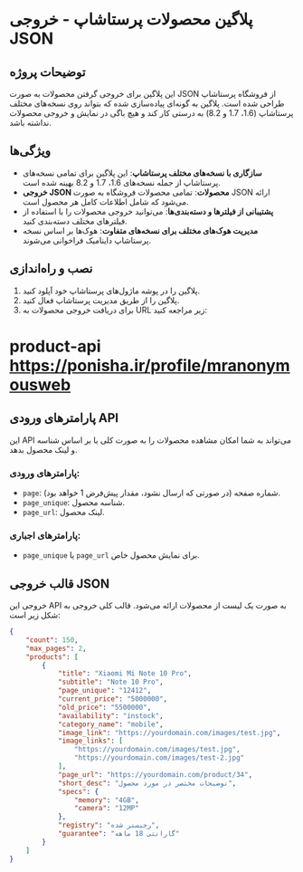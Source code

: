 # پلاگین محصولات پرستاشاپ - خروجی JSON

## توضیحات پروژه
این پلاگین برای خروجی گرفتن محصولات به صورت JSON از فروشگاه پرستاشاپ طراحی شده است. پلاگین به گونه‌ای پیاده‌سازی شده که بتواند روی نسخه‌های مختلف پرستاشاپ (1.6، 1.7 و 8.2) به درستی کار کند و هیچ باگی در نمایش و خروجی محصولات نداشته باشد.

## ویژگی‌ها
- **سازگاری با نسخه‌های مختلف پرستاشاپ**: این پلاگین برای تمامی نسخه‌های پرستاشاپ از جمله نسخه‌های 1.6، 1.7 و 8.2 بهینه شده است.
- **خروجی JSON محصولات**: تمامی محصولات فروشگاه به صورت JSON ارائه می‌شود که شامل اطلاعات کامل هر محصول است.
- **پشتیبانی از فیلترها و دسته‌بندی‌ها**: می‌توانید خروجی محصولات را با استفاده از فیلترهای مختلف دسته‌بندی کنید.
- **مدیریت هوک‌های مختلف برای نسخه‌های متفاوت**: هوک‌ها بر اساس نسخه پرستاشاپ داینامیک فراخوانی می‌شوند.

## نصب و راه‌اندازی
1. پلاگین را در پوشه ماژول‌های پرستاشاپ خود آپلود کنید.
2. پلاگین را از طریق مدیریت پرستاشاپ فعال کنید.
3. برای دریافت خروجی محصولات به URL زیر مراجعه کنید:

# product-api   https://ponisha.ir/profile/mranonymousweb


## پارامترهای ورودی API
این API می‌تواند به شما امکان مشاهده محصولات را به صورت کلی یا بر اساس شناسه و لینک محصول بدهد.

### پارامترهای ورودی:
- `page`: شماره صفحه (در صورتی که ارسال نشود، مقدار پیش‌فرض 1 خواهد بود).
- `page_unique`: شناسه محصول.
- `page_url`: لینک محصول.

### پارامترهای اجباری:
- `page_unique` یا `page_url` برای نمایش محصول خاص.

## قالب خروجی JSON 
خروجی این API به صورت یک لیست از محصولات ارائه می‌شود. قالب کلی خروجی به شکل زیر است:

```json
{
    "count": 150,
    "max_pages": 2,
    "products": [
        {
            "title": "Xiaomi Mi Note 10 Pro",
            "subtitle": "Note 10 Pro",
            "page_unique": "12412",
            "current_price": "5000000",
            "old_price": "5500000",
            "availability": "instock",
            "category_name": "mobile",
            "image_link": "https://yourdomain.com/images/test.jpg",
            "image_links": [
                "https://yourdomain.com/images/test.jpg",
                "https://yourdomain.com/images/test-2.jpg"
            ],
            "page_url": "https://yourdomain.com/product/34",
            "short_desc": "توضیحات مختصر در مورد محصول",
            "specs": {
                "memory": "4GB",
                "camera": "12MP"
            },
            "registry": "رجیستر شده",
            "guarantee": "گارانتی 18 ماهه"
        }
    ]
}

